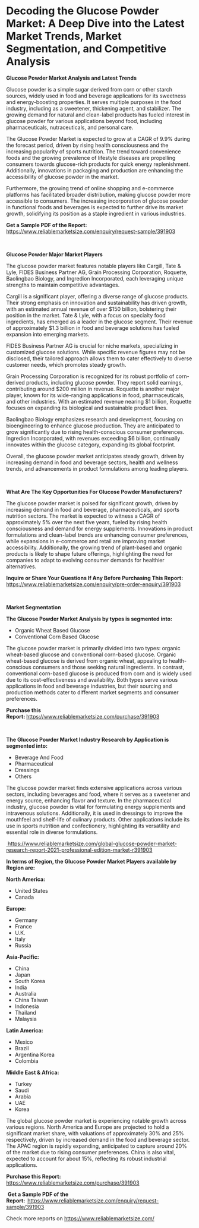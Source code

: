 <p><h1>Decoding the Glucose Powder Market: A Deep Dive into the Latest Market Trends, Market Segmentation, and Competitive Analysis</h1></p><p><strong>Glucose Powder Market Analysis and Latest Trends</strong></p>
<p><p>Glucose powder is a simple sugar derived from corn or other starch sources, widely used in food and beverage applications for its sweetness and energy-boosting properties. It serves multiple purposes in the food industry, including as a sweetener, thickening agent, and stabilizer. The growing demand for natural and clean-label products has fueled interest in glucose powder for various applications beyond food, including pharmaceuticals, nutraceuticals, and personal care.</p><p>The Glucose Powder Market is expected to grow at a CAGR of 9.9% during the forecast period, driven by rising health consciousness and the increasing popularity of sports nutrition. The trend toward convenience foods and the growing prevalence of lifestyle diseases are propelling consumers towards glucose-rich products for quick energy replenishment. Additionally, innovations in packaging and production are enhancing the accessibility of glucose powder in the market. </p><p>Furthermore, the growing trend of online shopping and e-commerce platforms has facilitated broader distribution, making glucose powder more accessible to consumers. The increasing incorporation of glucose powder in functional foods and beverages is expected to further drive its market growth, solidifying its position as a staple ingredient in various industries.</p></p>
<p><strong>Get a Sample PDF of the Report:&nbsp;</strong> <a href="https://www.reliablemarketsize.com/enquiry/request-sample/391903?utm_campaign=1952&utm_medium=2&utm_source=Github&utm_content=ia&utm_term=16012025&utm_id=glucose-powder">https://www.reliablemarketsize.com/enquiry/request-sample/391903</a></p>
<p>&nbsp;</p>
<p><strong>Glucose Powder Major Market Players</strong></p>
<p><p>The glucose powder market features notable players like Cargill, Tate & Lyle, FIDES Business Partner AG, Grain Processing Corporation, Roquette, Baolingbao Biology, and Ingredion Incorporated, each leveraging unique strengths to maintain competitive advantages.</p><p>Cargill is a significant player, offering a diverse range of glucose products. Their strong emphasis on innovation and sustainability has driven growth, with an estimated annual revenue of over $150 billion, bolstering their position in the market. Tate & Lyle, with a focus on specialty food ingredients, has emerged as a leader in the glucose segment. Their revenue of approximately $1.3 billion in food and beverage solutions has fueled expansion into emerging markets.</p><p>FIDES Business Partner AG is crucial for niche markets, specializing in customized glucose solutions. While specific revenue figures may not be disclosed, their tailored approach allows them to cater effectively to diverse customer needs, which promotes steady growth.</p><p>Grain Processing Corporation is recognized for its robust portfolio of corn-derived products, including glucose powder. They report solid earnings, contributing around $200 million in revenue. Roquette is another major player, known for its wide-ranging applications in food, pharmaceuticals, and other industries. With an estimated revenue nearing $1 billion, Roquette focuses on expanding its biological and sustainable product lines.</p><p>Baolingbao Biology emphasizes research and development, focusing on bioengineering to enhance glucose production. They are anticipated to grow significantly due to rising health-conscious consumer preferences. Ingredion Incorporated, with revenues exceeding $6 billion, continually innovates within the glucose category, expanding its global footprint.</p><p>Overall, the glucose powder market anticipates steady growth, driven by increasing demand in food and beverage sectors, health and wellness trends, and advancements in product formulations among leading players.</p></p>
<p>&nbsp;</p>
<p><strong>What Are The Key Opportunities For Glucose Powder Manufacturers?</strong></p>
<p><p>The glucose powder market is poised for significant growth, driven by increasing demand in food and beverage, pharmaceuticals, and sports nutrition sectors. The market is expected to witness a CAGR of approximately 5% over the next five years, fueled by rising health consciousness and demand for energy supplements. Innovations in product formulations and clean-label trends are enhancing consumer preferences, while expansions in e-commerce and retail are improving market accessibility. Additionally, the growing trend of plant-based and organic products is likely to shape future offerings, highlighting the need for companies to adapt to evolving consumer demands for healthier alternatives.</p></p>
<p><strong>Inquire or Share Your Questions If Any Before Purchasing This Report:</strong> <a href="https://www.reliablemarketsize.com/enquiry/pre-order-enquiry/391903?utm_campaign=1952&utm_medium=2&utm_source=Github&utm_content=ia&utm_term=16012025&utm_id=glucose-powder">https://www.reliablemarketsize.com/enquiry/pre-order-enquiry/391903</a></p>
<p>&nbsp;</p>
<p><strong>Market Segmentation</strong></p>
<p><strong>The Glucose Powder Market Analysis by types is segmented into:</strong></p>
<p><ul><li>Organic Wheat Based Glucose</li><li>Conventional Corn Based Glucose</li></ul></p>
<p><p>The glucose powder market is primarily divided into two types: organic wheat-based glucose and conventional corn-based glucose. Organic wheat-based glucose is derived from organic wheat, appealing to health-conscious consumers and those seeking natural ingredients. In contrast, conventional corn-based glucose is produced from corn and is widely used due to its cost-effectiveness and availability. Both types serve various applications in food and beverage industries, but their sourcing and production methods cater to different market segments and consumer preferences.</p></p>
<p><strong>Purchase this Report:&nbsp;</strong><a href="https://www.reliablemarketsize.com/purchase/391903?utm_campaign=1952&utm_medium=2&utm_source=Github&utm_content=ia&utm_term=16012025&utm_id=glucose-powder">https://www.reliablemarketsize.com/purchase/391903</a></p>
<p>&nbsp;</p>
<p><strong>The Glucose Powder Market Industry Research by Application is segmented into:</strong></p>
<p><ul><li>Beverage And Food</li><li>Pharmaceutical</li><li>Dressings</li><li>Others</li></ul></p>
<p><p>The glucose powder market finds extensive applications across various sectors, including beverages and food, where it serves as a sweetener and energy source, enhancing flavor and texture. In the pharmaceutical industry, glucose powder is vital for formulating energy supplements and intravenous solutions. Additionally, it is used in dressings to improve the mouthfeel and shelf-life of culinary products. Other applications include its use in sports nutrition and confectionery, highlighting its versatility and essential role in diverse formulations.</p></p>
<p><a href="https://www.reliablemarketsize.com/global-glucose-powder-market-research-report-2021-professional-edition-market-r391903?utm_campaign=1952&utm_medium=2&utm_source=Github&utm_content=ia&utm_term=16012025&utm_id=glucose-powder">&nbsp;https://www.reliablemarketsize.com/global-glucose-powder-market-research-report-2021-professional-edition-market-r391903</a></p>
<p><strong>In terms of Region, the Glucose Powder Market Players available by Region are:</strong></p>
<p>
    <p> <strong> North America: </strong>
        <ul>
            <li>United States</li>
            <li>Canada</li>
        </ul>
        </p> 
    <p> <strong> Europe: </strong>
        <ul>
            <li>Germany</li>
            <li>France</li>
            <li>U.K.</li>
            <li>Italy</li>
            <li>Russia</li>
        </ul>
        </p> 
    <p> <strong> Asia-Pacific: </strong>
        <ul>
            <li>China</li>
            <li>Japan</li>
            <li>South Korea</li>
            <li>India</li>
            <li>Australia</li>
            <li>China Taiwan</li>
            <li>Indonesia</li>
            <li>Thailand</li>
            <li>Malaysia</li>
        </ul>
        </p> 
    <p> <strong> Latin America: </strong>
        <ul>
            <li>Mexico</li>
            <li>Brazil</li>
            <li>Argentina Korea</li>
            <li>Colombia</li>
        </ul>
        </p> 
    <p> <strong> Middle East & Africa: </strong>
        <ul>
            <li>Turkey</li>
            <li>Saudi</li>
            <li>Arabia</li>
            <li>UAE</li>
            <li>Korea</li>
        </ul>
    </p>
    </p>
<p><p>The global glucose powder market is experiencing notable growth across various regions. North America and Europe are projected to hold a significant market share, with valuations of approximately 30% and 25% respectively, driven by increased demand in the food and beverage sector. The APAC region is rapidly expanding, anticipated to capture around 20% of the market due to rising consumer preferences. China is also vital, expected to account for about 15%, reflecting its robust industrial applications.</p></p>
<p><strong>Purchase this Report: </strong><a href="https://www.reliablemarketsize.com/purchase/391903?utm_campaign=1952&utm_medium=2&utm_source=Github&utm_content=ia&utm_term=16012025&utm_id=glucose-powder">https://www.reliablemarketsize.com/purchase/391903</a></p>
<p>&nbsp;<strong>Get a Sample PDF of the Report:&nbsp;&nbsp;</strong><a href="https://www.reliablemarketsize.com/enquiry/request-sample/391903?utm_campaign=1952&utm_medium=2&utm_source=Github&utm_content=ia&utm_term=16012025&utm_id=glucose-powder">https://www.reliablemarketsize.com/enquiry/request-sample/391903</a></p>
<p><strong></strong></p>
<p>Check more reports on <a href="https://www.reliablemarketsize.com/?utm_campaign=1952&utm_medium=2&utm_source=Github&utm_content=ia&utm_term=16012025&utm_id=glucose-powder">https://www.reliablemarketsize.com/</a></p>